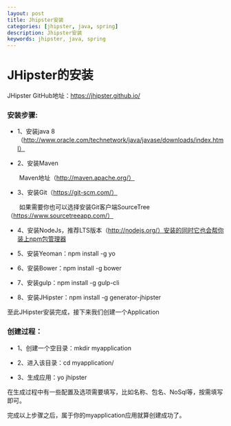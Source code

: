 ```yaml
---
layout: post
title: Jhipster安装
categories: [jhipster, java, spring]
description: Jhipster安装
keywords: jhipster, java, spring
---
```


# JHipster的安装

JHipster GitHub地址：https://jhipster.github.io/


### 安装步骤:

* 1、安装java 8（http://www.oracle.com/technetwork/java/javase/downloads/index.html）

* 2、安装Maven

　　Maven地址（http://maven.apache.org/） 

* 3、安装Git（https://git-scm.com/）

　　如果需要你也可以选择安装Git客户端SourceTree（https://www.sourcetreeapp.com/）

* 4、安装NodeJs，推荐LTS版本（http://nodejs.org/）安装的同时它也会帮你装上npm包管理器

* 5、安装Yeoman：npm install -g yo

* 6、安装Bower：npm install -g bower

* 7、安装gulp：npm install -g gulp-cli

* 8、安装JHipster：npm install -g generator-jhipster

至此JHipster安装完成，接下来我们创建一个Application

### 创建过程：

* 1、创建一个空目录：mkdir myapplication

* 2、进入该目录：cd myapplication/

* 3、生成应用：yo jhipster

在生成过程中有一些配置及选项需要填写，比如名称、包名、NoSql等，按需填写即可。

完成以上步骤之后，属于你的myapplication应用就算创建成功了。